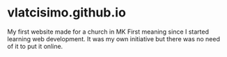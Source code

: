# vlatcisimo.github.io
My first website made for a church in MK
First meaning since I started learning web development. It was my own initiative but there was no need of it to put it online. 
